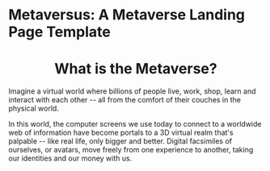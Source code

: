 # Metaversus: A Metaverse Landing Page Template


<h1 align="center">What is the Metaverse?</h1>
<p>Imagine a virtual world where billions of people live, work, shop, learn and interact with each other -- all from the comfort of their couches in the physical world.

In this world, the computer screens we use today to connect to a worldwide web of information have become portals to a 3D virtual realm that's palpable -- like real life, only bigger and better. Digital facsimiles of ourselves, or avatars, move freely from one experience to another, taking our identities and our money with us.</p>


